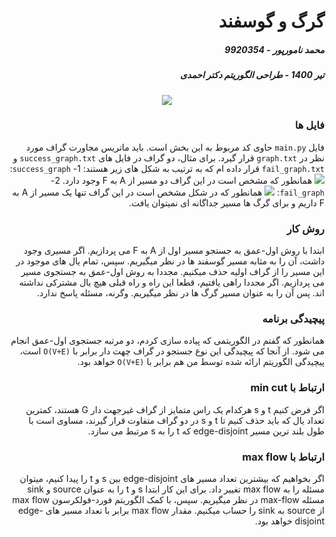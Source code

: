 <div dir="rtl">

# گرگ و گوسفند
##### محمد نامورپور - 9920354
##### تیر 1400 - طراحی الگوریتم دکتر احمدی

<p align="center">
  <img src="https://dspace2.creighton.edu/xmlui/bitstream/handle/10504/120448/Winter-10988-043.jpg" />
</p>

### فایل ها
فایل `main.py` حاوی کد مربوط به این بخش است. باید ماتریس مجاورت گراف مورد نظر در `graph.txt` قرار گیرد. برای مثال، دو گراف در فایل های `success_graph.txt` و `fail_graph.txt` قرار داده ام که به ترتیب به شکل های زیر هستند:
1- `success_graph`:
<img src="https://cdn1.bbcode0.com/uploads/2021/7/2/56d330f51a13e5af0dc19c106d3cb68e-full.png" />
همانطور که مشخص است در این گراف دو مسیر از A به F وجود دارد.
2- `fail_graph`:
<img src="https://cdn1.bbcode0.com/uploads/2021/7/2/eec4c0534a1b32fdd7b09674bee0f605-full.png" />
همانطور که در شکل مشخص است در این گراف تنها یک مسیر از A به F داریم و برای گرگ ها مسیر جداگانه ای نمیتوان یافت.
  
### روش کار
ابتدا با روش اول-عمق به جستجو مسیر اول از A به F می پردازیم. اگر مسیری وجود داشت، آن را به مثابه مسیر گوسفند ها در نظر میگیریم. سپس، تمام یال های موجود در این مسیر را از گراف اولیه حذف میکنیم. مجددا به روش اول-عمق به جستجوی مسیر می پردازیم. اگر مجددا راهی یافتیم، قطعا این راه و راه قبلی هیچ یال مشترکی نداشته اند. پس آن را به عنوان مسیر گرگ ها در نظر میگیریم. وگرنه، مسئله پاسخ ندارد.

### پیچیدگی برنامه
همانطور که گفتم در الگوریتمی که پیاده سازی کردم، دو مرتبه جستجوی اول-عمق انجام می شود. از آنجا که پیچیدگی این نوع جستجو در گراف چهت دار برابر با `O(V+E)` است، پیچیدگی الگوریتم ارائه شده توسط من هم برابر با `O(V+E)` خواهد بود. 

### ارتباط با min cut
اگر فرض کنیم t و s هرکدام یک راس متمایز از گراف غیرجهت دار G هستند، کمترین تعداد یال که باید حذف کنیم تا t و s در دو گراف متفاوت قرار گیرند، مساوی است با طول بلند ترین مسیر edge-disjoint که t را به s مرتبط می سازد.

### ارتباط با max flow
اگر بخواهیم که بیشترین تعداد مسیر های edge-disjoint بین s و t را پیدا کنیم، میتوان مسئله را به max flow تغییر داد. برای این کار ابتدا s و t را به عنوان source و sink مسئله max-flow در نظر میگیریم. سپس، با کمک الگوریتم فورد-فولکرسون max flow از source به sink را حساب میکنیم. مقدار max flow برابر با تعداد مسیر های edge-disjoint خواهد بود.
</div>
